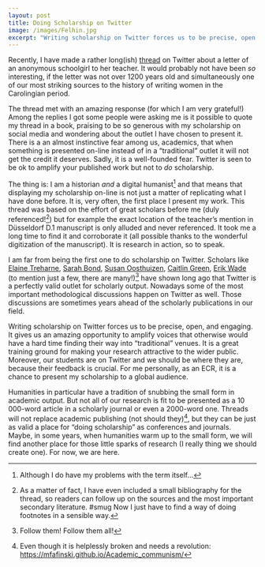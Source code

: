 ```yaml
---
layout: post
title: Doing Scholarship on Twitter 
image: /images/Felhin.jpg
excerpt: "Writing scholarship on Twitter forces us to be precise, open, and engaging. It gives us an amazing opportunity to amplify voices that otherwise would have a hard time finding their way into “traditional” venues. It is a great training ground for making your research attractive to the wider public. Moreover, our students are on Twitter and we should be where they are, because their feedback is crucial."
---
```


Recently, I have made a rather long(ish) [thread](https://twitter.com/Calthalas/status/1116333982050869248) on Twitter about a letter of an anonymous schoolgirl to her teacher. It would probably not have been *so* interesting, if the letter was not over 1200 years old and simultaneously one of our most striking sources to the history of writing women in the Carolingian period.

The thread met with an amazing response (for which I am very grateful!) Among the replies I got some people were asking me is it possible to quote my thread in a book, praising to be so generous with my scholarship on social media and wondering about the outlet I have chosen to present it. There is a an almost instinctive fear among us, academics, that when something is presented on-line instead of in a “traditional” outlet it will not get the credit it deserves. Sadly, it is a well-founded fear. Twitter is seen to be ok to amplify your published work but not to *do* scholarship.

The thing is: I am a historian *and* a digital humanist[^1] and that means that displaying my scholarship on-line is not just a matter of replicating what I have done before. It is, very often, the first place I present my work. This thread was based on the effort of great scholars before me (duly referenced![^2]) but for example the exact location of the teacher’s mention in Düsseldorf D.1 manuscript is only alluded and never referenced. It took me a long time to find it and corroborate it (all possible thanks to the wonderful digitization of the manuscript). It is research in action, so to speak.

I am far from being the first one to do scholarship on Twitter. Scholars like [Elaine Treharne]( https://twitter.com/ETreharne), [Sarah Bond](https://twitter.com/SarahEBond), [Susan Oosthuizen](https://twitter.com/DrSueOosthuizen), [Caitlin Green](https://twitter.com/caitlinrgreen), [Erik Wade](https://twitter.com/erik_kaars) (to mention just a few, there are many!)[^3] have shown long ago that Twitter is a perfectly valid outlet for scholarly output. Nowadays some of the most important methodological discussions happen on Twitter as well. Those discussions are sometimes years ahead of the scholarly publications in our field.

Writing scholarship on Twitter forces us to be precise, open, and engaging. It gives us an amazing opportunity to amplify voices that otherwise would have a hard time finding their way into “traditional” venues. It is a great training ground for making your research attractive to the wider public. Moreover, our students are on Twitter and we should be where they are, because their feedback is crucial. For me personally, as an ECR, it is a chance to present my scholarship to a global audience.

Humanities in particular have a tradition of snubbing the small form in academic output. But not all of our research is fit to be presented as a 10 000-word article in a scholarly journal or even a 2000-word one. Threads will not replace academic publishing (not should they)[^4], but they can be just as valid a place for “doing scholarship” as conferences and journals. Maybe, in some years, when humanities warm up to the small form, we will find another place for those little sparks of research (I really thing we should create one). For now, we are here.


[^1]: Although I do have my problems with the term itself…

[^2]: As a matter of fact, I have even included a small bibliography for the thread, so readers can follow up on the sources and the most important secondary literature. #smug Now I just have to find a way of doing footnotes in a sensible way.

[^3]: Follow them! Follow them all!

[^4]: Even though it is helplessly broken and needs a revolution: https://mfafinski.github.io/Academic_communism/
